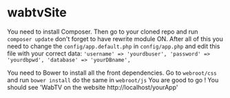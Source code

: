 # wabtvSite

You need to install Composer. Then go to your cloned repo and run `composer update` don't forget to have rewrite module ON.
After all of this you need to change the `config/app.default.php` in `config/app.php` and edit this file with your correct data:
`'username' => 'yourdbuser',
            'password' => 'yourdbpwd',
            'database' => 'yourDBname',
`

You need to Bower to install all the front dependencies.
Go to `webroot/css` and run `bower install` do the same in `webroot/js` You are good to go ! You should see 'WabTV on the website http://localhost/yourApp'
